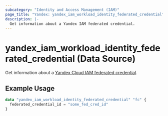```yaml
---
subcategory: "Identity and Access Management (IAM)"
page_title: "Yandex: yandex_iam_workload_identity_federated_credential"
description: |-
  Get information about a Yandex IAM federated credential.
---
```


# yandex_iam_workload_identity_federated_credential (Data Source)

Get information about a [Yandex Cloud IAM federated credential](https://yandex.cloud/docs/iam/concepts/workload-identity#federated-credentials).

## Example Usage

```terraform
data "yandex_iam_workload_identity_federated_credential" "fc" {
  federated_credential_id = "some_fed_cred_id"
}
```
